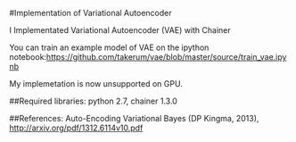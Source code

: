 #Implementation of Variational Autoencoder

I Implementated Variational Autoencoder (VAE) with Chainer

You can train an example model of VAE on the ipython notebook:https://github.com/takerum/vae/blob/master/source/train_vae.ipynb

My implemetation is now unsupported on GPU.

##Required libraries:
python 2.7, chainer 1.3.0

##References:
Auto-Encoding Variational Bayes (DP Kingma, 2013), http://arxiv.org/pdf/1312.6114v10.pdf
